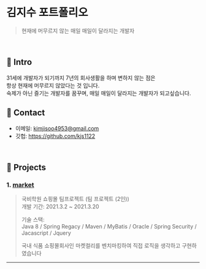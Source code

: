 # 김지수 포트폴리오
>현재에 머무르지 않는 매일 매일이 달라지는 개발자

</br>

## :pushpin: Intro
31세에 개발자가 되기까지 7년의 회사생활을 하며 변하지 않는 점은</br>
항상 현재에 머무르지 않았다는 것 입니다.</br>
숙제가 아닌 즐기는 개발자를 꿈꾸며, 매일 매일이 달라지는 개발자가 되고싶습니다.
</br>

## :pushpin: Contact
- 이메일: kimjisoo4953@gmail.com
- 깃헙: https://github.com/kjs1122

</br>

## :pushpin: Projects
### 1. [market](https://github.com/KJS1122/time_project)
>국비학원 쇼핑몰 팀프로젝트 (팀 프로젝트 (2인))  
>개발 기간: 2021.3.2 ~ 2021.3.20  
>  
>기술 스택:  
>Java 8 / Spring Regacy / Maven / MyBatis / 
>Oracle / Spring Security / Jacascript / Jquery
>  
>국내 식품 쇼핑몰회사인 마켓컬리를 벤치마킹하여 직접 로직을 생각하고 구현하였습니다
>
---

